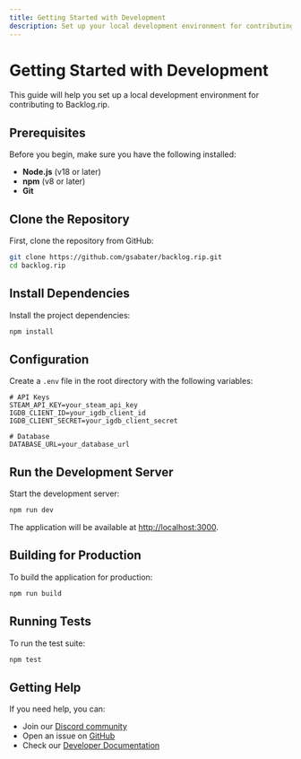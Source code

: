 ```yaml
---
title: Getting Started with Development
description: Set up your local development environment for contributing to Backlog.rip
---
```


# Getting Started with Development

This guide will help you set up a local development environment for contributing to Backlog.rip.

## Prerequisites

Before you begin, make sure you have the following installed:

- **Node.js** (v18 or later)
- **npm** (v8 or later)
- **Git**

## Clone the Repository

First, clone the repository from GitHub:

```bash
git clone https://github.com/gsabater/backlog.rip.git
cd backlog.rip
```

## Install Dependencies

Install the project dependencies:

```bash
npm install
```

## Configuration

Create a `.env` file in the root directory with the following variables:

```
# API Keys
STEAM_API_KEY=your_steam_api_key
IGDB_CLIENT_ID=your_igdb_client_id
IGDB_CLIENT_SECRET=your_igdb_client_secret

# Database
DATABASE_URL=your_database_url
```

## Run the Development Server

Start the development server:

```bash
npm run dev
```

The application will be available at [http://localhost:3000](http://localhost:3000).

## Building for Production

To build the application for production:

```bash
npm run build
```

## Running Tests

To run the test suite:

```bash
npm test
```

## Getting Help

If you need help, you can:

- Join our [Discord community](https://discord.gg/F2sPE5B)
- Open an issue on [GitHub](https://github.com/gsabater/backlog.rip/issues)
- Check our [Developer Documentation](/docs/developer)

